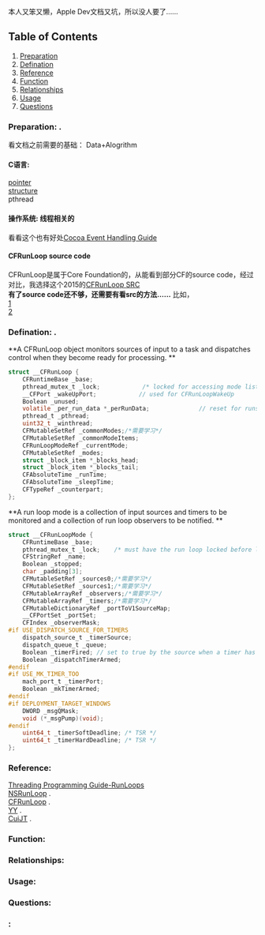 本人又笨又懒，Apple Dev文档又坑，所以没人要了……

## <a name='contents'>Table of Contents</a>

1. [Preparation](#Preparation)
1. [Defination](#Defination)
1. [Reference](#Reference)
1. [Function](#Function)
1. [Relationships](#Relationships)
1. [Usage](#Usage)
1. [Questions](#Questions)
### <a name='Preparation'>Preparation:</a> . 
看文档之前需要的基础：
Data+Alogrithm
#### C语言: 
[pointer](https://github.com/saint-shaka/CHowToProgram8thNotes/blob/master/07.C%20Pointers.md)  
[structure](https://github.com/saint-shaka/CHowToProgram8thNotes/blob/master/10.C%20Structures,%20Unions,%20Bit%20Manipulation%20and%20Enumerations.md)   
pthread
#### 操作系统: 线程相关的  
看看这个也有好处[Cocoa Event Handling Guide](https://developer.apple.com/library/archive/documentation/Cocoa/Conceptual/EventOverview/EventArchitecture/EventArchitecture.html#//apple_ref/doc/uid/10000060i-CH3-SW11)  

#### CFRunLoop source code
CFRunLoop是属于Core Foundation的，从[](https://opensource.apple.com/source/CF/)能看到部分CF的source code，经过对比，我选择这个2015的[CFRunLoop SRC](https://opensource.apple.com/source/CF/CF-1153.18/CFRunLoop.c.auto.html)  
**有了source code还不够，还需要有看src的方法……**
比如，  
[1](https://github.com/aredridel/how-to-read-code/blob/master/how-to-read-code.md)  
[2](http://himmele.blogspot.com/2012/01/how-do-you-read-source-code.html)  


 
### <a name='Defination'>Defination:</a> . 
**A CFRunLoop object monitors sources of input to a task and dispatches control when they become ready for processing. **
```C
struct __CFRunLoop {
    CFRuntimeBase _base;
    pthread_mutex_t _lock;            /* locked for accessing mode list */
    __CFPort _wakeUpPort;            // used for CFRunLoopWakeUp
    Boolean _unused;
    volatile _per_run_data *_perRunData;              // reset for runs of the run loop
    pthread_t _pthread;
    uint32_t _winthread;
    CFMutableSetRef _commonModes;/*需要学习*/
    CFMutableSetRef _commonModeItems;
    CFRunLoopModeRef _currentMode;
    CFMutableSetRef _modes;
    struct _block_item *_blocks_head;
    struct _block_item *_blocks_tail;
    CFAbsoluteTime _runTime;
    CFAbsoluteTime _sleepTime;
    CFTypeRef _counterpart;
};
```
**A run loop mode is a collection of input sources and timers to be monitored and a collection of run loop observers to be notified. **
```C
struct __CFRunLoopMode {
    CFRuntimeBase _base;
    pthread_mutex_t _lock;    /* must have the run loop locked before locking this */
    CFStringRef _name;
    Boolean _stopped;
    char _padding[3];
    CFMutableSetRef _sources0;/*需要学习*/
    CFMutableSetRef _sources1;/*需要学习*/
    CFMutableArrayRef _observers;/*需要学习*/
    CFMutableArrayRef _timers;/*需要学习*/
    CFMutableDictionaryRef _portToV1SourceMap;
    __CFPortSet _portSet;
    CFIndex _observerMask;
#if USE_DISPATCH_SOURCE_FOR_TIMERS
    dispatch_source_t _timerSource;
    dispatch_queue_t _queue;
    Boolean _timerFired; // set to true by the source when a timer has fired
    Boolean _dispatchTimerArmed;
#endif
#if USE_MK_TIMER_TOO
    mach_port_t _timerPort;
    Boolean _mkTimerArmed;
#endif
#if DEPLOYMENT_TARGET_WINDOWS
    DWORD _msgQMask;
    void (*_msgPump)(void);
#endif
    uint64_t _timerSoftDeadline; /* TSR */
    uint64_t _timerHardDeadline; /* TSR */
};

```
### <a name='Reference'>Reference:</a>  
[Threading Programming Guide-RunLoops](https://developer.apple.com/library/archive/documentation/Cocoa/Conceptual/Multithreading/RunLoopManagement/RunLoopManagement.html#//apple_ref/doc/uid/10000057i-CH16-SW1)  
[NSRunLoop](https://developer.apple.com/documentation/foundation/nsrunloop?language=occ) .  
[CFRunLoop](https://developer.apple.com/documentation/corefoundation/cfrunloop-rht) .  
[YY](https://blog.ibireme.com/2015/05/18/runloop/) .  
[CuiJT](https://www.cnblogs.com/kenshincui/p/6823841.html) .  
### <a name='Function'>Function:</a>  

### <a name='Relationships'>Relationships:</a>

### <a name='Usage'>Usage:</a>


### <a name='Questions'>Questions:</a>  


### <a name=''>:</a>  


